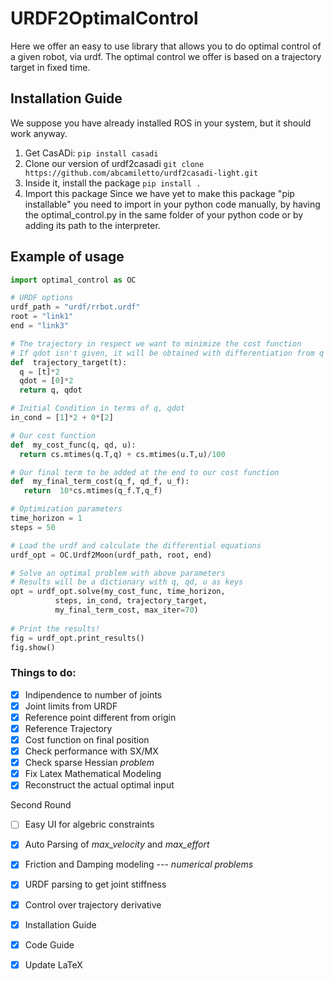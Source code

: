 # URDF2OptimalControl
Here we offer an easy to use library that allows you to do optimal control of a given robot, via urdf.
The optimal control we offer is based on a trajectory target in fixed time.

## Installation Guide
We suppose you have already installed ROS in your system, but it should work anyway.
1. Get CasADi: `pip install casadi`
2. Clone our version of urdf2casadi `git clone https://github.com/abcamiletto/urdf2casadi-light.git`
3. Inside it, install the package `pip install .`
4. Import this package
Since we have yet to make this package "pip installable" you need to import in your python code manually, by having the optimal_control.py in the same folder of your python code or by adding its path to the interpreter.

## Example of usage
```python
import optimal_control as OC

# URDF options
urdf_path = "urdf/rrbot.urdf"
root = "link1"
end = "link3"

# The trajectory in respect we want to minimize the cost function
# If qdot isn't given, it will be obtained with differentiation from q
def  trajectory_target(t):
  q = [t]*2
  qdot = [0]*2  
  return q, qdot

# Initial Condition in terms of q, qdot
in_cond = [1]*2 + 0*[2]

# Our cost function 
def  my_cost_func(q, qd, u):
  return cs.mtimes(q.T,q) + cs.mtimes(u.T,u)/100

# Our final term to be added at the end to our cost function
def  my_final_term_cost(q_f, qd_f, u_f):
   return  10*cs.mtimes(q_f.T,q_f) 

# Optimization parameters
time_horizon = 1
steps = 50    

# Load the urdf and calculate the differential equations
urdf_opt = OC.Urdf2Moon(urdf_path, root, end)

# Solve an optimal problem with above parameters
# Results will be a dictionary with q, qd, u as keys
opt = urdf_opt.solve(my_cost_func, time_horizon,
          steps, in_cond, trajectory_target,
          my_final_term_cost, max_iter=70)
          
# Print the results! 
fig = urdf_opt.print_results()
fig.show()
```


### Things to do:

- [x] Indipendence to number of joints
- [x] Joint limits from URDF
- [x] Reference point different from origin
- [x] Reference Trajectory
- [x] Cost function on final position
- [x] Check performance with SX/MX
- [x] Check sparse Hessian *problem*
- [x] Fix Latex Mathematical Modeling
- [x] Reconstruct the actual optimal input

Second Round

- [ ] Easy UI for algebric constraints
- [x] Auto Parsing of *max_velocity* and *max_effort*
- [x] Friction and Damping modeling --- *numerical problems*
- [x] URDF parsing to get joint stiffness 
- [x] Control over trajectory derivative
- [x] Installation Guide
- [x] Code Guide 
- [x] Update LaTeX

